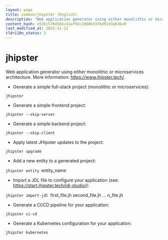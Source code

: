 ```yaml
---
layout: page
title: common/jhipster (English)
description: "Web application generator using either monolithic or microservices architecture."
content_hash: e535c576d50ec41af93c2d60b337bd91d3ab36a9
last_modified_at: 2023-11-12
tldri18n_status: 2
---
```

# jhipster

Web application generator using either monolithic or microservices architecture.
More information: <https://www.jhipster.tech/>.

- Generate a simple full-stack project (monolithic or microservices):

`jhipster`

- Generate a simple frontend project:

`jhipster --skip-server`

- Generate a simple backend project:

`jhipster --skip-client`

- Apply latest JHipster updates to the project:

`jhipster upgrade`

- Add a new entity to a generated project:

`jhipster entity `<span class="tldr-var badge badge-pill bg-dark-lm bg-white-dm text-white-lm text-dark-dm font-weight-bold">entity_name</span>

- Import a JDL file to configure your application (see: <https://start.jhipster.tech/jdl-studio/>):

`jhipster import-jdl `<span class="tldr-var badge badge-pill bg-dark-lm bg-white-dm text-white-lm text-dark-dm font-weight-bold">first_file.jh second_file.jh ... n_file.jh</span>

- Generate a CI/CD pipeline for your application:

`jhipster ci-cd`

- Generate a Kubernetes configuration for your application:

`jhipster kubernetes`
